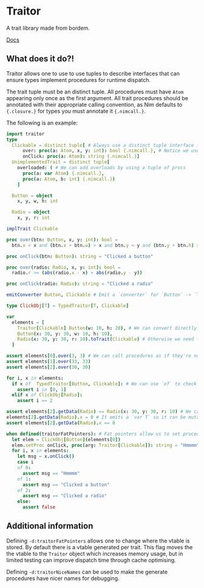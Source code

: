# Traitor

A trait library made from bordem.

[Docs](http://www.jasonbeetham.com/traitor/)

## What does it do?!

Traitor allows one to use to use tuples to describe interfaces that can ensure types implement procedures for runtime dispatch.

The trait tuple must be an distinct tuple.
All procedures must have `Atom` appearing only once as the first argument.
All trait procedures should be annotated with their appropriate calling convention,
as Nim defaults to `{.closure.}` for types you must annotate it `{.nimcall.}`.


The following is an example:

```nim
import traitor
type
  Clickable = distinct tuple[ # Always use a distinct tuple interface to make it clean and cause `implTrait` requires it
      over: proc(a: Atom, x, y: int): bool {.nimcall.}, # Notice we use `Atom` as the first parameter and it's always the only `Atom`
      onClick: proc(a: Atom): string {.nimcall.}]
  UnimplementedTrait = distinct tuple[
    overloaded: ( # We can add overloads by using a tuple of procs
      proc(a: var Atom) {.nimcall.},
      proc(a: Atom, b: int) {.nimcall.})
    ]

  Button = object
    x, y, w, h: int

  Radio = object
    x, y, r: int

implTrait Clickable

proc over(btn: Button, x, y: int): bool =
  btn.x < x and (btn.x + btn.w) > x and btn.y < y and (btn.y + btn.h) > y

proc onClick(btn: Button): string = "Clicked a button"

proc over(radio: Radio, x, y: int): bool =
  radio.r >= (abs(radio.x - x) + abs(radio.y - y))

proc onClick(radio: Radio): string = "Clicked a radio"

emitConverter Button, Clickable # Emit a `converter` for `Button` -> `Traitor[Clickable]`

type ClickObj[T] = TypedTraitor[T, Clickable]

var
  elements = [
    Traitor[Clickable] Button(w: 10, h: 20), # We can convert directly if we use `emitConvert`
    Button(x: 30, y: 30, w: 10, h: 10),
    Radio(x: 30, y: 30, r: 10).toTrait(Clickable) # Otherwise we need to convert with `toTrait(trait)`
  ]

assert elements[0].over(3, 3) # We can call procedures as if they're normal
assert elements[1].over(33, 33)
assert elements[2].over(30, 30)

for i, x in elements:
  if x of  TypedTraitor[Button, Clickable]: # We can use `of` to check if it's the given type
    assert i in [0, 1]
  elif x of ClickObj[Radio]:
    assert i == 2

assert elements[2].getData(Radio) == Radio(x: 30, y: 30, r: 10) # We can use `getData` to extract data
elements[2].getData(Radio).x = 0 # It emits a `var T` so it can be mutated
assert elements[2].getData(Radio).x == 0

when defined(traitorFatPointers): # Fat pointers allow us to set procedures for instances
  let elem = ClickObj[Button](elements[0])
  elem.setProc onClick, proc(arg: Traitor[Clickable]): string = "Hmmmm"
  for i, x in elements:
    let msg = x.onClick()
    case i
    of 0:
      assert msg == "Hmmmm"
    of 1:
      assert msg == "Clicked a button"
    of 2:
      assert msg == "Clicked a radio"
    else:
      assert false
```

## Additional information

Defining `-d:traitorFatPointers` allows one to change where the vtable is stored.
By default there is a vtable generated per trait.
This flag moves the the vtable to the `Traitor` object which increases memory usage,
but in limited testing can improve dispatch time through cache optimising.

Defining `-d:traitorNiceNames` can be used to make the generate procedures have nicer names for debugging.

